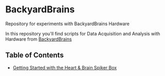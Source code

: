 # BackyardBrains
Repository for experiments with BackyardBrains Hardware

In this repository you'll find scripts for Data Acquisition and Analysis with Hardware from [BackyardBrains](https://backyardbrains.com/)

## Table of Contents

* [Getting Started with the Heart & Brain Spiker Box](https://insidelabs-git.mathworks.com/neuro/backyardbrains/-/tree/main/HeartBrainSpiker)
